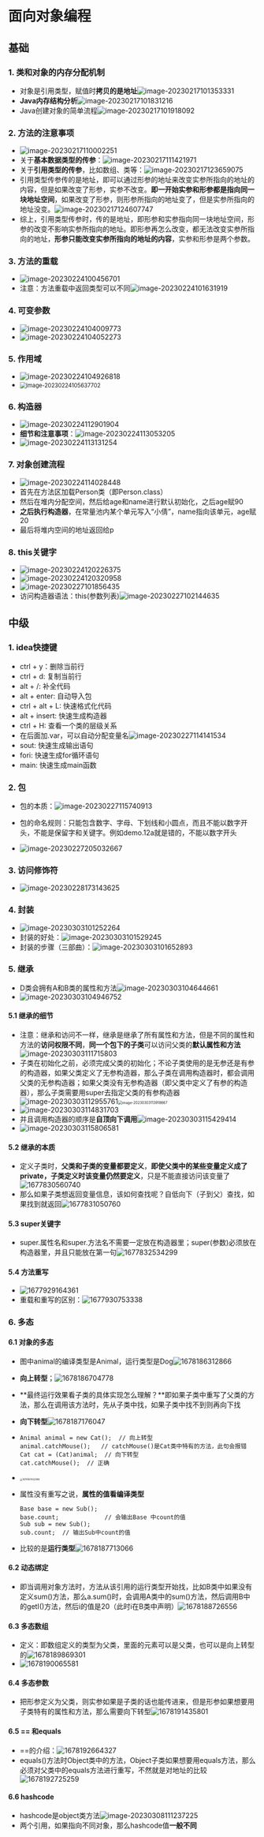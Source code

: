 # 面向对象编程

## 基础

### 1. 类和对象的内存分配机制

- 对象是引用类型，赋值时**拷贝的是地址**![image-20230217101353331](https://cdn.jsdelivr.net/gh/lzclzclzc12/BlogImage@main/img/image-20230217101353331.png)
- **Java内存结构分析**![image-20230217101831216](https://cdn.jsdelivr.net/gh/lzclzclzc12/BlogImage@main/img/image-20230217101831216.png)
- Java创建对象的简单流程![image-20230217101918092](https://cdn.jsdelivr.net/gh/lzclzclzc12/BlogImage@main/img/image-20230217101918092.png)

### 2. 方法的注意事项

- ![image-20230217110002251](https://cdn.jsdelivr.net/gh/lzclzclzc12/BlogImage@main/img/image-20230217110002251.png)
- 关于**基本数据类型的传参**：![image-20230217111421971](https://cdn.jsdelivr.net/gh/lzclzclzc12/BlogImage@main/img/image-20230217111421971.png)
- 关于**引用类型的传参**，比如数组、类等：![image-20230217123659075](https://cdn.jsdelivr.net/gh/lzclzclzc12/BlogImage@main/img/image-20230217123659075.png)
- 引用类型传参传的是地址，即可以通过形参的地址来改变实参所指向的地址的内容，但是如果改变了形参，实参不改变。**即一开始实参和形参都是指向同一块地址空间**，如果改变了形参，则形参所指向的地址变了，但是实参所指向的地址没变。![image-20230217124607747](https://cdn.jsdelivr.net/gh/lzclzclzc12/BlogImage@main/img/image-20230217124607747.png)
- 综上，引用类型传参时，传的是地址，即形参和实参指向同一块地址空间，形参的改变不影响实参所指向的地址。即形参再怎么改变，都无法改变实参所指向的地址，**形参只能改变实参所指向的地址的内容**，实参和形参是两个参数。

### 3. 方法的重载

- ![image-20230224100456701](https://cdn.jsdelivr.net/gh/lzclzclzc12/BlogImage@main/img/image-20230224100456701.png)
- 注意：方法重载中返回类型可以不同![image-20230224101631919](https://cdn.jsdelivr.net/gh/lzclzclzc12/BlogImage@main/img/image-20230224101631919.png)

### 4. 可变参数

- ![image-20230224104009773](https://cdn.jsdelivr.net/gh/lzclzclzc12/BlogImage@main/img/image-20230224104009773.png)
- ![image-20230224104052273](https://cdn.jsdelivr.net/gh/lzclzclzc12/BlogImage@main/img/image-20230224104052273.png)

### 5. 作用域

- ![image-20230224104926818](https://cdn.jsdelivr.net/gh/lzclzclzc12/BlogImage@main/img/image-20230224104926818.png)
- <img src="https://cdn.jsdelivr.net/gh/lzclzclzc12/BlogImage@main/img/image-20230224105637702.png" alt="image-20230224105637702" style="zoom:80%;" />

### 6. 构造器

- ![image-20230224112901904](https://cdn.jsdelivr.net/gh/lzclzclzc12/BlogImage@main/img/image-20230224112901904.png)
- **细节和注意事项**：![image-20230224113053205](https://cdn.jsdelivr.net/gh/lzclzclzc12/BlogImage@main/img/image-20230224113053205.png)
- ![image-20230224113131254](https://cdn.jsdelivr.net/gh/lzclzclzc12/BlogImage@main/img/image-20230224113131254.png)

### 7. 对象创建流程

- ![image-20230224114028448](https://cdn.jsdelivr.net/gh/lzclzclzc12/BlogImage@main/img/image-20230224114028448.png)
- 首先在方法区加载Person类（即Person.class）
- 然后在堆内分配空间，然后给age和name进行默认初始化，之后age赋90
- **之后执行构造器**，在常量池内某个单元写入“小倩”，name指向该单元，age赋20
- 最后将堆内空间的地址返回给p

### 8. this关键字

- ![image-20230224120226375](https://cdn.jsdelivr.net/gh/lzclzclzc12/BlogImage@main/img/image-20230224120226375.png)
- ![image-20230224120320958](https://cdn.jsdelivr.net/gh/lzclzclzc12/BlogImage@main/img/image-20230224120320958.png)
- ![image-20230227101856435](https://cdn.jsdelivr.net/gh/lzclzclzc12/BlogImage@main/img/202302271019722.png)
- 访问构造器语法：this(参数列表)![image-20230227102144635](https://cdn.jsdelivr.net/gh/lzclzclzc12/BlogImage@main/img/202302271021758.png)

## 中级

### 1. idea快捷键

- ctrl + y：删除当前行
- ctrl + d: 复制当前行
- alt + /: 补全代码
- alt + enter: 自动导入包
- ctrl + alt + L: 快速格式化代码
- alt + insert: 快速生成构造器
- ctrl + H: 查看一个类的层级关系
- 在后面加.var，可以自动分配变量名![image-20230227114141534](https://cdn.jsdelivr.net/gh/lzclzclzc12/BlogImage@main/img/202302271141566.png)
- sout: 快速生成输出语句
- fori: 快速生成for循环语句
- main: 快速生成main函数

### 2. 包

- 包的本质：![image-20230227115740913](https://cdn.jsdelivr.net/gh/lzclzclzc12/BlogImage@main/img/202302271157221.png)

- 包的命名规则：只能包含数字、字母、下划线和小圆点，而且不能以数字开头，不能是保留字和关键字。例如demo.12a就是错的，不能以数字开头

- ![image-20230227205032667](https://cdn.jsdelivr.net/gh/lzclzclzc12/BlogImage@main/img/image-20230227205032667.png)

### 3. 访问修饰符

- ![image-20230228173143625](https://cdn.jsdelivr.net/gh/lzclzclzc12/BlogImage@main/img/202302281731762.png)

### 4. 封装

- ![image-20230303101252264](https://cdn.jsdelivr.net/gh/lzclzclzc12/BlogImage@main/img/202303031013144.png)
- 封装的好处：![image-20230303101529245](https://cdn.jsdelivr.net/gh/lzclzclzc12/BlogImage@main/img/202303031015367.png)
- 封装的步骤（三部曲）：![image-20230303101652893](https://cdn.jsdelivr.net/gh/lzclzclzc12/BlogImage@main/img/202303031016176.png)

### 5. 继承

- D类会拥有A和B类的属性和方法![image-20230303104644661](https://cdn.jsdelivr.net/gh/lzclzclzc12/BlogImage@main/img/202303031046754.png)
- ![image-20230303104946752](https://cdn.jsdelivr.net/gh/lzclzclzc12/BlogImage@main/img/202303031049222.png)

#### 5.1 继承的细节

- 注意：继承和访问不一样，继承是继承了所有属性和方法，但是不同的属性和方法的**访问权限不同**，**同一个包下的子类**可以访问父类的**默认属性和方法**![image-20230303111715803](https://cdn.jsdelivr.net/gh/lzclzclzc12/BlogImage@main/img/202303031117897.png)
- 子类在初始化之前，必须完成父类的初始化；不论子类使用的是无参还是有参的构造器，如果父类定义了无参构造器，那么子类在调用构造器时，都会调用父类的无参构造器；如果父类没有无参构造器（即父类中定义了有参的构造器），那么子类需要用super去指定父类的有参构造器![image-20230303112955761](https://cdn.jsdelivr.net/gh/lzclzclzc12/BlogImage@main/img/202303031129901.png)<img src="https://cdn.jsdelivr.net/gh/lzclzclzc12/BlogImage@main/img/202303031139701.png" alt="image-20230303113918667" style="zoom:50%;" />
- ![image-20230303114831703](https://cdn.jsdelivr.net/gh/lzclzclzc12/BlogImage@main/img/202303031148855.png)
- 并且调用构造器的顺序是**自顶向下调用**![image-20230303115429414](https://cdn.jsdelivr.net/gh/lzclzclzc12/BlogImage@main/img/202303031154722.png)
- ![image-20230303115806581](https://cdn.jsdelivr.net/gh/lzclzclzc12/BlogImage@main/img/202303031158673.png)

#### 5.2 继承的本质

- 定义子类时，**父类和子类的变量都要定义**，**即使父类中的某些变量定义成了private，子类定义时该变量仍然要定义**，只是不能直接访问该变量了![1677830560740](https://cdn.jsdelivr.net/gh/lzclzclzc12/BlogImage@main/img/1677830560740.png)
- 那么如果子类想返回变量信息，该如何查找呢？自低向下（子到父）查找，如果找到就返回![1677831050760](https://cdn.jsdelivr.net/gh/lzclzclzc12/BlogImage@main/img/202303031610926.png)

#### 5.3 super关键字

- super.属性名和super.方法名不需要一定放在构造器里；super(参数)必须放在构造器里，并且只能放在第一句![1677832534299](https://cdn.jsdelivr.net/gh/lzclzclzc12/BlogImage@main/img/202303031635305.png)

#### 5.4 方法重写

- ![1677929164361](https://cdn.jsdelivr.net/gh/lzclzclzc12/BlogImage@main/img/202303041926525.png)
- 重载和重写的区别：![1677930753338](https://cdn.jsdelivr.net/gh/lzclzclzc12/BlogImage@main/img/202303041952087.png)

### 6. 多态

#### 6.1 对象的多态

- 图中animal的编译类型是Animal，运行类型是Dog![1678186312866](https://cdn.jsdelivr.net/gh/lzclzclzc12/BlogImage@main/img/202303071851158.png)

- **向上转型**；![1678186704778](https://cdn.jsdelivr.net/gh/lzclzclzc12/BlogImage@main/img/202303071858786.png)

- **最终运行效果看子类的具体实现怎么理解？**即如果子类中重写了父类的方法，那么在调用该方法时，先从子类中找，如果子类中找不到则再向下找

- **向下转型**![1678187176047](https://cdn.jsdelivr.net/gh/lzclzclzc12/BlogImage@main/img/202303071906274.png)

- ```
  Animal animal = new Cat();  // 向上转型
  animal.catchMouse();   // catchMouse()是Cat类中特有的方法，此句会报错
  Cat cat = (Cat)animal;  // 向下转型
  cat.catchMouse();  // 正确
  ```

- <img src="https://cdn.jsdelivr.net/gh/lzclzclzc12/BlogImage@main/img/202303071910024.png" alt="1678187432088" style="zoom:33%;" />

- 属性没有重写之说，**属性的值看编译类型**

  ```
  Base base = new Sub();
  base.count;             // 会输出Base 中count的值 
  Sub sub = new Sub();
  sub.count;  // 输出Sub中count的值
  ```

- 比较的是**运行类型**![1678187713066](https://cdn.jsdelivr.net/gh/lzclzclzc12/BlogImage@main/img/202303071915257.png)

#### 6.2 动态绑定

- 即当调用对象方法时，方法从该引用的运行类型开始找，比如B类中如果没有定义sum()方法，那么a.sum()时，会调用A类中的sum()方法，然后调用B中的getI()方法，然后i的值是20（此时i在B类中声明）![1678188726556](https://cdn.jsdelivr.net/gh/lzclzclzc12/BlogImage@main/img/202303071932301.png)

#### 6.3 多态数组

- 定义：即数组定义的类型为父类，里面的元素可以是父类，也可以是向上转型的![1678189869301](https://cdn.jsdelivr.net/gh/lzclzclzc12/BlogImage@main/img/202303071952339.png)
- ![1678190065581](https://cdn.jsdelivr.net/gh/lzclzclzc12/BlogImage@main/img/202303071954774.png)

#### 6.4 多态参数

- 把形参定义为父类，则实参如果是子类的话也能传进来，但是形参如果想要用子类特有的属性和方法，那么需要向下转型![1678191435801](https://cdn.jsdelivr.net/gh/lzclzclzc12/BlogImage@main/img/202303072017122.png)

#### 6.5 == 和equals

- ==的介绍：![1678192664327](https://cdn.jsdelivr.net/gh/lzclzclzc12/BlogImage@main/img/202303072037430.png)
- equals()方法时Object类中的方法，Object子类如果想要用equals方法，那么必须对父类中的equals方法进行重写，不然就是对地址的比较![1678192725259](https://cdn.jsdelivr.net/gh/lzclzclzc12/BlogImage@main/img/202303072038358.png)

#### 6.6 hashcode

- hashcode是object类方法![image-20230308111237225](https://cdn.jsdelivr.net/gh/lzclzclzc12/BlogImage@main/img/202303081112408.png)
- 两个引用，如果指向不同对象，那么hashcode值**一般不同**

